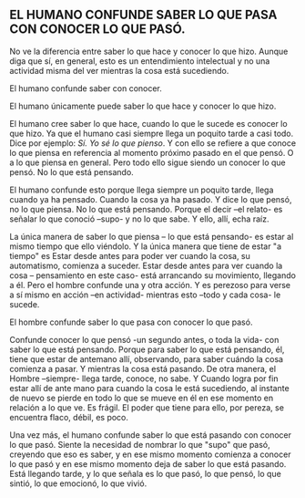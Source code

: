 ## EL HUMANO CONFUNDE SABER LO QUE PASA CON CONOCER LO QUE PASÓ.

No ve la diferencia entre saber lo que hace y conocer lo que hizo. Aunque diga que sí, en general, esto es un entendimiento intelectual y no una actividad misma del ver mientras la cosa está sucediendo.

El humano confunde saber con conocer.

El humano únicamente puede saber lo que hace y conocer lo que hizo.

El humano cree saber lo que hace, cuando lo que le sucede es conocer lo que hizo. Ya que el humano casi siempre llega un poquito tarde a casi todo. Dice por ejemplo: _Sí. Yo sé lo que pienso_. Y con ello se refiere a que conoce lo que piensa en referencia al momento próximo pasado en el que pensó. O a lo que piensa en general. Pero todo ello sigue siendo un conocer lo que pensó. No lo que está pensando.

El humano confunde esto porque llega siempre un poquito tarde, llega cuando ya ha pensado. Cuando la cosa ya ha pasado. Y dice lo que pensó, no lo que piensa. No lo que está pensando. Porque el decir –el relato- es señalar lo que conoció –supo- y no lo que sabe. Y ello, allí, echa raíz.

La única manera de saber lo que piensa – lo que está pensando- es estar al mismo tiempo que ello viéndolo. Y la única manera que tiene de estar "a tiempo" es Estar desde antes para poder ver cuando la cosa, su automatismo, comienza a suceder. Estar desde antes para ver cuando la cosa – pensamiento en este caso- está arrancando su movimiento, llegando a él. Pero el hombre confunde una y otra acción. Y es perezoso para verse a sí mismo en acción –en actividad- mientras esto –todo y cada cosa- le sucede.


El hombre confunde saber lo que pasa con conocer lo que pasó.

Confunde conocer lo que pensó -un segundo antes, o toda la vida- con saber lo que está pensando. Porque para saber lo que está pensando, él, tiene que estar de antemano allí, observando, para saber cuándo la cosa comienza a pasar. Y mientras la cosa está pasando. De otra manera, el Hombre –siempre- llega tarde, conoce, no sabe. Y Cuando logra por fin estar allí de ante mano para cuando la cosa le está sucediendo, al instante de nuevo se pierde en todo lo que se mueve en él en ese momento en relación a lo que ve. Es frágil. El poder que tiene para ello, por pereza, se encuentra flaco, débil, es poco.

Una vez más, el humano confunde saber lo que está pasando con conocer lo que pasó. Siente la necesidad de nombrar lo que "supo" que pasó, creyendo que eso es saber, y en ese mismo momento comienza a conocer lo que pasó y en ese mismo momento deja de saber lo que está pasando. Está llegando tarde, y lo que señala es lo que pasó, lo que pensó, lo que sintió, lo que emocionó, lo que vivió.